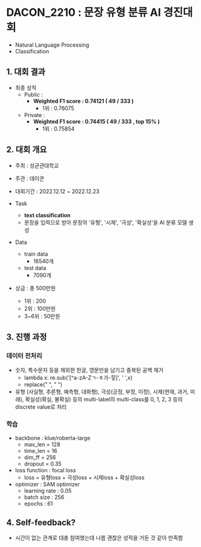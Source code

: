 # DACON_2210 : 문장 유형 분류 AI 경진대회
- Natural Language Processing  
- Classification  


## 1. 대회 결과
- 최종 성적
    - Public  :
        - **Weighted F1 score : 0.74121  ( 49 / 333 )**
            - 1위 : 0.76075
    - Private :
        - **Weighted F1 score : 0.74415  ( 49 / 333 , top 15% )**
            - 1위 : 0.75854

## 2. 대회 개요
- 주최 : 성균관대학교
- 주관 : 데이콘
- 대회기간 : 2022.12.12 ~ 2022.12.23
- Task
    - **text classification**
    - 문장을 입력으로 받아 문장의 '유형', '시제', '극성', '확실성'을 AI 분류 모델 생성
- Data
    - train data
        - 16540개
    - test data
        - 7090개

- 상금 : 총 500만원
    - 1위 : 200
    - 2위 : 100만원
    - 3~6위 : 50만원

## 3. 진행 과정
### 데이터 전처리
- 숫자, 특수문자 등을 제외한 한글, 영문만을 남기고 중복된 공백 제거
    - lambda x: re.sub('[^a-zA-Zㄱ-ㅎ가-힣]', ' ',x)  
    - replace("  ", " ")  
- 유형 (사실형, 추론형, 예측형, 대화형), 극성(긍정, 부정, 미정), 시제(현재, 과거, 미래), 확실성(확실, 불확실) 등의 multi-label의 multi-class를 0, 1, 2, 3 등의 discrete value로 처리

### 학습
- backbone : klue/roberta-large  
    - max_len = 128  
    - time_len = 16  
    - dim_ff = 256  
    - dropout = 0.35   
- loss function : focal loss  
    - loss = 유형loss + 극성loss + 시제loss + 확실성loss
- optimizer : SAM optimizer  
    - learning rate : 0.05  
    - batch size : 256  
    - epochs : 61  

## 4. Self-feedback?
- 시간이 없는 관계로 대충 참여했는데 나름 괜찮은 성적을 거둔 것 같아 만족함
